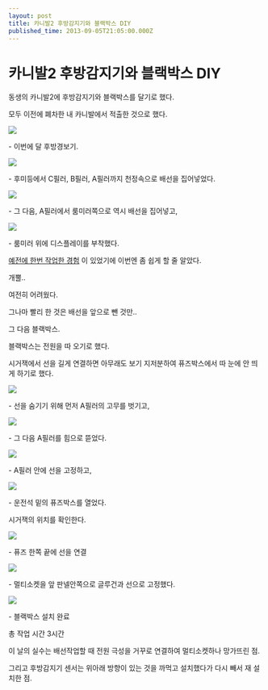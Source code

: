```yaml
---
layout: post
title: 카니발2 후방감지기와 블랙박스 DIY
published_time: 2013-09-05T21:05:00.000Z
---
```


# 카니발2 후방감지기와 블랙박스 DIY


동생의 카니발2에 후방감지기와 블랙박스를 달기로 했다.

모두 이전에 폐차한 내 카니발에서 적출한 것으로 했다.

![](../pds/201309/02/80/a0109780_52248a26925fc.jpg)

\- 이번에 달 후방경보기.

![](../pds/201309/02/80/a0109780_52248a2595bb6.jpg)

\- 후미등에서 C필러, B필러, A필러까지 천정속으로 배선을 집어넣었다.

![](../pds/201309/02/80/a0109780_52248a261e1bd.jpg)

\- 그 다음, A필러에서 룸미러쪽으로 역시 배선을 집어넣고,

![](../pds/201309/02/80/a0109780_52248a26a5db0.jpg)

\- 룸미러 위에 디스플레이를 부착했다.

[예전에 한번 작업한 경험](../10242518.html) 이 있었기에 이번엔 좀 쉽게 할 줄 알았다.

개뿔..

여전히 어려웠다.

그나마 빨리 한 것은 배선을 앞으로 뺀 것만..

그 다음 블랙박스.

블랙박스는 전원을 따 오기로 했다.

시거잭에서 선을 길게 연결하면 아무래도 보기 지저분하여 퓨즈박스에서 따 눈에 안 띄게 하기로 했다.

![](../pds/201309/02/80/a0109780_52248a27cea3e.jpg)

\- 선을 숨기기 위해 먼저 A필러의 고무를 벗기고,

![](../pds/201309/02/80/a0109780_52248a2a8d490.jpg)

\- 그 다음 A필러를 힘으로 뜯었다.

![](../pds/201309/02/80/a0109780_52248a2b1b086.jpg)

\- A필러 안에 선을 고정하고,

![](../pds/201309/02/80/a0109780_52248a2bc5548.jpg)

\- 운전석 밑의 퓨즈박스를 열었다.

시거잭의 위치를 확인한다.

![](../pds/201309/02/80/a0109780_52248a2c4f0bf.jpg)

\- 퓨즈 한쪽 끝에 선을 연결

![](../pds/201309/02/80/a0109780_52248a31e8986.jpg)

\- 멀티소켓을 앞 판넬안쪽으로 글루건과 선으로 고정했다.

![](../pds/201309/02/80/a0109780_52248a2819f52.jpg)

\- 블랙박스 설치 완료

총 작업 시간 3시간

이 날의 실수는 배선작업할 때 전원 극성을 거꾸로 연결하여 멀티소켓하나 망가뜨린 점.

그리고 후방감지기 센서는 위아래 방향이 있는 것을 까먹고 설치했다가 다시 빼서 재 설치한 점.

